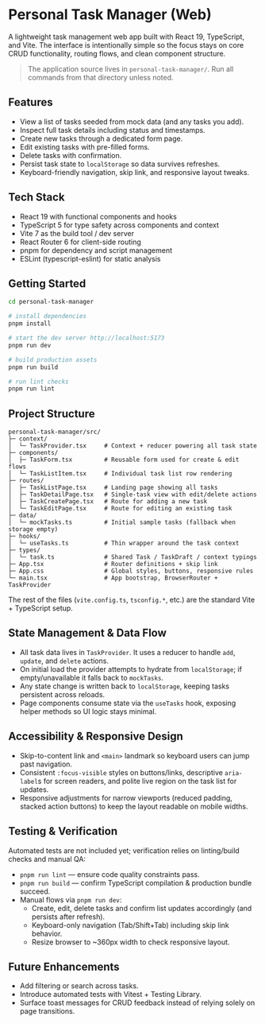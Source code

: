 # Personal Task Manager (Web)

A lightweight task management web app built with React 19, TypeScript, and Vite. The interface is intentionally simple so the focus stays on core CRUD functionality, routing flows, and clean component structure.

> The application source lives in `personal-task-manager/`. Run all commands from that directory unless noted.

## Features

- View a list of tasks seeded from mock data (and any tasks you add).
- Inspect full task details including status and timestamps.
- Create new tasks through a dedicated form page.
- Edit existing tasks with pre-filled forms.
- Delete tasks with confirmation.
- Persist task state to `localStorage` so data survives refreshes.
- Keyboard-friendly navigation, skip link, and responsive layout tweaks.

## Tech Stack

- React 19 with functional components and hooks
- TypeScript 5 for type safety across components and context
- Vite 7 as the build tool / dev server
- React Router 6 for client-side routing
- pnpm for dependency and script management
- ESLint (typescript-eslint) for static analysis

## Getting Started

```bash
cd personal-task-manager

# install dependencies
pnpm install

# start the dev server http://localhost:5173
pnpm run dev

# build production assets
pnpm run build

# run lint checks
pnpm run lint
```

## Project Structure

```
personal-task-manager/src/
├─ context/
│  └─ TaskProvider.tsx     # Context + reducer powering all task state
├─ components/
│  ├─ TaskForm.tsx         # Reusable form used for create & edit flows
│  └─ TaskListItem.tsx     # Individual task list row rendering
├─ routes/
│  ├─ TaskListPage.tsx     # Landing page showing all tasks
│  ├─ TaskDetailPage.tsx   # Single-task view with edit/delete actions
│  ├─ TaskCreatePage.tsx   # Route for adding a new task
│  └─ TaskEditPage.tsx     # Route for editing an existing task
├─ data/
│  └─ mockTasks.ts         # Initial sample tasks (fallback when storage empty)
├─ hooks/
│  └─ useTasks.ts          # Thin wrapper around the task context
├─ types/
│  └─ task.ts              # Shared Task / TaskDraft / context typings
├─ App.tsx                 # Router definitions + skip link
├─ App.css                 # Global styles, buttons, responsive rules
└─ main.tsx                # App bootstrap, BrowserRouter + TaskProvider
```

The rest of the files (`vite.config.ts`, `tsconfig.*`, etc.) are the standard Vite + TypeScript setup.

## State Management & Data Flow

- All task data lives in `TaskProvider`. It uses a reducer to handle `add`, `update`, and `delete` actions.
- On initial load the provider attempts to hydrate from `localStorage`; if empty/unavailable it falls back to `mockTasks`.
- Any state change is written back to `localStorage`, keeping tasks persistent across reloads.
- Page components consume state via the `useTasks` hook, exposing helper methods so UI logic stays minimal.

## Accessibility & Responsive Design

- Skip-to-content link and `<main>` landmark so keyboard users can jump past navigation.
- Consistent `:focus-visible` styles on buttons/links, descriptive `aria-label`s for screen readers, and polite live region on the task list for updates.
- Responsive adjustments for narrow viewports (reduced padding, stacked action buttons) to keep the layout readable on mobile widths.

## Testing & Verification

Automated tests are not included yet; verification relies on linting/build checks and manual QA:

- `pnpm run lint` — ensure code quality constraints pass.
- `pnpm run build` — confirm TypeScript compilation & production bundle succeed.
- Manual flows via `pnpm run dev`:
  - Create, edit, delete tasks and confirm list updates accordingly (and persists after refresh).
  - Keyboard-only navigation (Tab/Shift+Tab) including skip link behavior.
  - Resize browser to ~360px width to check responsive layout.

## Future Enhancements

- Add filtering or search across tasks.
- Introduce automated tests with Vitest + Testing Library.
- Surface toast messages for CRUD feedback instead of relying solely on page transitions.
